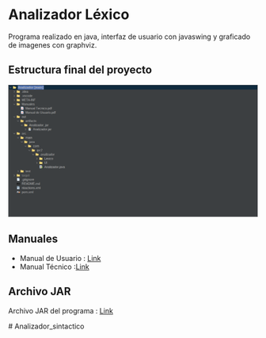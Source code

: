 # Analizador Léxico

Programa realizado en java, interfaz de usuario con javaswing y graficado de imagenes con graphviz.

## Estructura final del proyecto

<img src="Estructura.png" alt="Imagen de Estructura" width="900" >

## Manuales

- Manual  de Usuario : [Link](https://github.com/117CarlosCoder/AnalizadorLexico/blob/main/Manuales/Manual%20de%20Usuario.pdf)
- Manual Técnico :[Link](https://github.com/117CarlosCoder/AnalizadorLexico/blob/main/Manuales/Manual%20Tecnico.pdf)

## Archivo JAR
Archivo JAR del programa : [Link](https://github.com/117CarlosCoder/AnalizadorLexico/blob/main/out/artifacts/Analizador_jar/Analizador.jar)



#   A n a l i z a d o r _ s i n t a c t i c o 
 
 